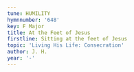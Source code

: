 ```yaml
---
tune: HUMILITY
hymnnumber: '648'
key: F Major
title: At the Feet of Jesus
firstline: Sitting at the feet of Jesus
topic: 'Living His Life: Consecration'
author: J. H.
year: '-'
---
```

